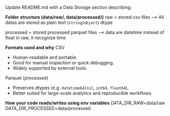 Update README.md with a Data Storage section describing:

**Folder structure (data/raw/, data/processed/)**
raw = stored csv files
--> All datas are stored as plain text (`string`/`object`) dtype

processed = stored processed parquet files
--> data are datetime instead of float in raw, it recognize time 

**Formats used and why**
CSV
  - Human-readable and portable.  
  - Good for manual inspection or quick debugging.  
  - Widely supported by external tools.  

Parquet (processed)
  - Preserves dtypes (e.g. `datetime64[ns]`, `int64`, `float64`).  
  - Better suited for large-scale analytics and reproducible workflows.  


**How your code reads/writes using env variables**
DATA_DIR_RAW=data/raw
DATA_DIR_PROCESSED=data/processed
